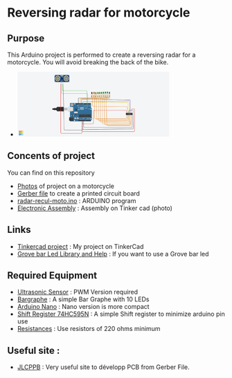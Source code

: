 # Reversing radar for motorcycle

## Purpose

This Arduino project is performed to create a reversing radar for a motorcycle.
You will avoid breaking the back of the bike.

- <img src="https://raw.githubusercontent.com/turbo-xav/arduino-radar-recul-moto/master/assembly/radar-recul-moto.png" width="350" height="150" />

## Concents of project

You can find on this repository
- [Photos](https://github.com/turbo-xav/arduino-radar-recul-moto/tree/master/photos) of project on a motorcycle
- [Gerber file](https://github.com/turbo-xav/arduino-radar-recul-moto/blob/master/gerbers/Gerber_pcb%20complet%20radar%20%2B%20barre%20led_20190922212650.zip) to create a printed circuit board
- [radar-recul-moto.ino](https://github.com/turbo-xav/arduino-radar-recul-moto/blob/master/radar-recul-moto.ino) : ARDUINO program
- [Electronic Assembly](https://github.com/turbo-xav/arduino-radar-recul-moto/blob/master/assembly/radar-recul-moto.png) : Assembly on Tinker cad (photo)

## Links
- [Tinkercad project](https://www.tinkercad.com/things/4okGJGsEwJa-radar-recul-moto) : My project on TinkerCad
- [Grove bar Led Library and Help](http://wiki.seeedstudio.com/Grove-LED_Bar/) : If you want to use a Grove bar led

## Required Equipment
- [Ultrasonic Sensor](https://fr.aliexpress.com/item/32911119661.html?spm=a2g0s.9042311.0.0.27426c37yo3OsX) : PWM Version required
- [Bargraphe](https://fr.aliexpress.com/item/32943633774.html?spm=a2g0s.9042311.0.0.27426c37K34Ko4) : A simple Bar Graphe with 10 LEDs
- [Arduino Nano](https://fr.aliexpress.com/item/32347096044.html?spm=a2g0o.productlist.0.0.113d5d4c7O3TPN&s=p&algo_pvid=2ff3e413-5c3a-41cd-9ec4-0ca23e98efe0&algo_expid=2ff3e413-5c3a-41cd-9ec4-0ca23e98efe0-0&btsid=b37b3c35-563c-467f-a736-f89b7695e36a&ws_ab_test=searchweb0_0,searchweb201602_,searchweb201603_53) : Nano version is more compact
- [Shift Register 74HC595N](https://fr.aliexpress.com/item/32845387091.html?spm=a2g0o.productlist.0.0.2e0a4cdfpXrM8y&s=p&algo_pvid=4943cd8e-e6f6-41f6-a35a-165473f085a8&algo_expid=4943cd8e-e6f6-41f6-a35a-165473f085a8-0&btsid=6fade25c-36c7-42c9-bf49-ee2eb86bc270&ws_ab_test=searchweb0_0,searchweb201602_,searchweb201603_53) : A simple Shift register to minimize arduino pin use
- [Resistances](https://fr.aliexpress.com/item/32827694849.html?spm=a2g0o.productlist.0.0.7dc967418z8N4F&s=p&algo_pvid=2d6df408-94ed-40ac-978f-4c477930dac0&algo_expid=2d6df408-94ed-40ac-978f-4c477930dac0-0&btsid=921dec18-9966-404e-b2f8-a3ffe87d7363&ws_ab_test=searchweb0_0,searchweb201602_,searchweb201603_53) : Use resistors of 220 ohms minimum

## Useful site :
- [JLCPPB](https://jlcpcb.com/) : Very useful site to développ PCB from Gerber File.